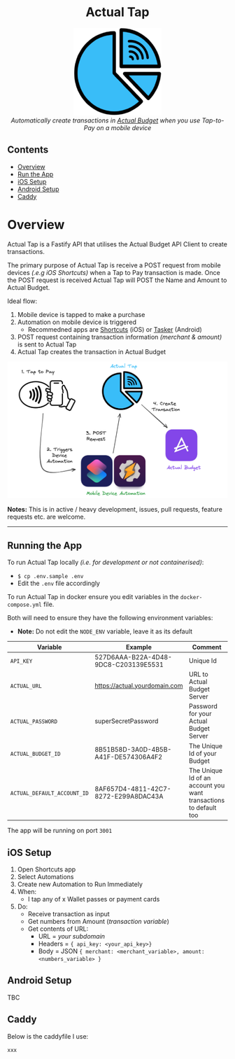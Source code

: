 <h1 align="center">Actual Tap</h1>

<p align="center">
    <img src="images/logo.webp" width="200" height="200">
    <br>
    <i>Automatically create transactions in <a href="https://github.com/actualbudget/actual">Actual Budget</a> when you use Tap-to-Pay on a mobile device</i>
</p>

## Contents
- [Overview](#overview)
- [Run the App](#run-the-app)
- [iOS Setup](#ios-setup)
- [Android Setup](#android-setup)
- [Caddy](#caddy)

# Overview
Actual Tap is a Fastify API that utilises the Actual Budget API Client to create transactions.

The primary purpose of Actual Tap is receive a POST request from mobile devices *(.e.g iOS Shortcuts)* when a Tap to Pay transaction is made. Once the POST request is received Actual Tap will POST the Name and Amount to Actual Budget.

Ideal flow:
1. Mobile device is tapped to make a purchase
2. Automation on mobile device is triggered
    - Recommedned apps are [Shortcuts](https://apps.apple.com/us/app/shortcuts/id915249334) (iOS) or [Tasker](https://play.google.com/store/apps/details?id=net.dinglisch.android.taskerm&pcampaignid=web_share) (Android)
3. POST request containing transaction information *(merchant & amount)* is sent to Actual Tap
4. Actual Tap creates the transaction in Actual Budget

<p align="center">
    <img src="images/flow.png">
</p>

**Notes:** This is in active / heavy development, issues, pull requests, feature requests etc. are welcome. 

---

## Running the App

To run Actual Tap locally *(i.e. for development or not containerised)*:
- `$ cp .env.sample .env`
- Edit the `.env` file accordingly

To run Actual Tap in docker ensure you edit variables in the `docker-compose.yml` file.

Both will need to ensure they have the following environment variables:
- **Note:** Do not edit the `NODE_ENV` variable, leave it as its default

| **Variable** | **Example** | **Comment** |
|---|---|---|
| `API_KEY` | 527D6AAA-B22A-4D48-9DC8-C203139E5531 | Unique Id |
| `ACTUAL_URL` | https://actual.yourdomain.com | URL to Actual Budget Server |
| `ACTUAL_PASSWORD` | superSecretPassword | Password for your Actual Budget Server |
| `ACTUAL_BUDGET_ID` | 8B51B58D-3A0D-4B5B-A41F-DE574306A4F2 | The Unique Id of your Budget |
| `ACTUAL_DEFAULT_ACCOUNT_ID` | 8AF657D4-4811-42C7-8272-E299A8DAC43A | The Unique Id of an account you want transactions to default too |

The app will be running on port `3001`

## iOS Setup

1. Open Shortcuts app
2. Select Automations
3. Create new Automation to Run Immediately
4. When:
    - I tap any of x Wallet passes or payment cards
5. Do:
    - Receive transaction as input
    - Get numbers from Amount (*transaction variable*)
    - Get contents of URL:
        - URL = *your subdomain*
        - Headers = `{ api_key: <your_api_key>}`
        - Body = JSON `{ merchant: <merchant_variable>, amount: <numbers_variable> }`

## Android Setup

TBC

## Caddy
Below is the caddyfile I use:

```
xxx
```
